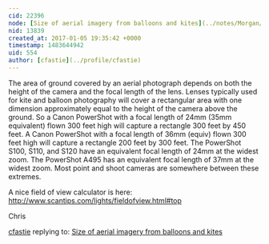 ```yaml
---
cid: 22396
node: [Size of aerial imagery from balloons and kites](../notes/Morgan/01-05-2017/size-of-aerial-imagery-from-balloons-and-kites)
nid: 13839
created_at: 2017-01-05 19:35:42 +0000
timestamp: 1483644942
uid: 554
author: [cfastie](../profile/cfastie)
---
```


The area of ground covered by an aerial photograph depends on both the height of the camera and the focal length of the lens. Lenses typically used for kite and balloon photography will cover a rectangular area with one dimension approximately equal to the height of the camera above the ground. So a Canon PowerShot with a focal length of 24mm (35mm equivalent) flown 300 feet high will capture a rectangle 300 feet by 450 feet. A Canon PowerShot with a focal length of 36mm (equiv) flown 300 feet high will capture a rectangle 200 feet by 300 feet. The PowerShot S100, S110, and S120 have an equivalent focal length of 24mm at the widest zoom. The PowerShot A495 has an equivalent focal length of 37mm at the widest zoom. Most point and shoot cameras are somewhere between these extremes.

A nice field of view calculator is here: http://www.scantips.com/lights/fieldofview.html#top

Chris

[cfastie](../profile/cfastie) replying to: [Size of aerial imagery from balloons and kites](../notes/Morgan/01-05-2017/size-of-aerial-imagery-from-balloons-and-kites)

